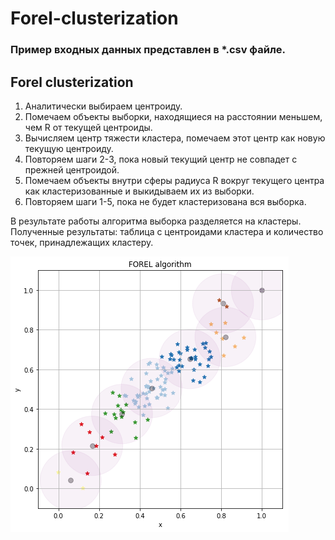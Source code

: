 # Forel-clusterization

### Пример входных данных представлен в *.csv файле.

## Forel clusterization
1.	Аналитически выбираем центроиду.
2.	Помечаем объекты выборки, находящиеся на расстоянии меньшем, чем R от текущей центроиды.
3.	Вычисляем центр тяжести кластера, помечаем этот центр как новую текущую центроиду.
4.	Повторяем шаги 2-3, пока новый текущий центр не совпадет с прежней центроидой.
5.	Помечаем объекты внутри сферы радиуса R вокруг текущего центра как кластеризованные и выкидываем их из выборки.
6.	Повторяем шаги 1-5, пока не будет кластеризована вся выборка.

  В результате работы алгоритма выборка разделяется на кластеры. Полученные результаты: таблица с центроидами кластера и количество точек, принадлежащих кластеру.
 
![](https://github.com/MariyaBuzdina/Forel-clusterization/blob/master/forel_clusterization.png)
